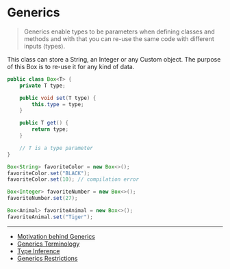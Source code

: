 # Generics

> Generics enable types to be parameters when defining classes and methods and with that you can re-use the same code with different inputs (types).

This class can store a String, an Integer or any Custom object.
The purpose of this Box is to re-use it for any kind of data.

```java
public class Box<T> {
    private T type;

    public void set(T type) {
        this.type = type;
    }

    public T get() {
        return type;
    }

    // T is a type parameter
}
```

```java
Box<String> favoriteColor = new Box<>();
favoriteColor.set("BLACK");
favoriteColor.set(10); // compilation error
```

```java
Box<Integer> favoriteNumber = new Box<>();
favoriteNumber.set(27);
```

```java
Box<Animal> favoriteAnimal = new Box<>();
favoriteAnimal.set("Tiger");
```

---

- [Motivation behind Generics](./notes/01_motivation-behind-generics.md "Motivation behind Generics")
- [Generics Terminology](./notes/02_generics-terminology.md "Generics Terminology")
- [Type Inference](./notes/03_type-inference.md "Type Inference")
- [Generics Restrictions](./notes/04_generics-restrictions.md "Generics Restrictions")